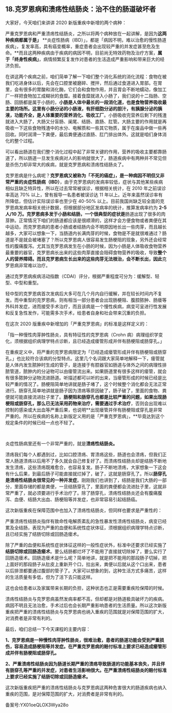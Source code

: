 ## 18.克罗恩病和溃疡性结肠炎：治不住的肠道破坏者
大家好，今天咱们来讲讲 2020 新版重疾中新增的两个病种：


严重克罗恩病和严重溃疡性结肠炎，之所以将两个病种放在一起讲解，是因为**这两种疾病都属于是」** **炎症性肠病（IBD）」，都是「病因不明，难以治愈的慢性肠道疾病」，复发率高，具有癌变概率，重症患者会出现较严重的并发症甚至危及生命。**而且这两种疾病由于疾病的病因不明，目前尚无特效药物及治疗方案，**属于「终身性疾病」**，病情频繁反复发作对患者的生活造成严重影响和带来巨大的经济负担。


在讲这两个疾病之前，咱们简单了解一下咱们整个消化系统的消化流程：食物在被我们吃进身体以后，先会在口腔里被磨碎、搅拌，然后通过食道进入胃部。在胃里，会有很多的胃酸和消化酶，它们会和食物作用，并且胃会不断地蠕动，像加工厂一样把食物加工成糊状的食糜。接着食糜就进入小肠了，我们说的十二指肠、空肠、回肠都是属于小肠的，**小肠是人体中最长的一段消化道，也是食物营养吸收最主要的场所。**这里有小肠分泌的小肠液，有肝细胞分泌的胆汁，有胰腺分泌的胰液，功能齐全，是**人体重要的营养消化、吸收工厂**。小肠吸收完营养后剩下的残渣就进入大肠了，大肠又分盲肠、阑尾、结肠、直肠、肛管。大肠主要的作用就是再吸收一下这些食物残渣中的水分、电解质和一些其它物质，属于在废品中做一些再回收。同时润滑一下粪便，最后粪便通过直肠、肛门排出体外。这就是咱们身体消化的整个过程。


可以看出肠道在我们整个消化过程中起了非常关键的作用，营养的吸收主要都靠肠道了，所以肠道一旦发生疾病对人的影响就很大了，肠道疾病中有两种并不常见但是杀伤力却非常大的疾病，就是克罗恩病和溃疡性结肠炎了。


克罗恩病是什么病呢？**克罗恩病又被称为「不死的癌症」，是一种病因不明但又非常严重的炎症性肠病（IBD）**，由于克罗恩病的发病率较低，症状与其他某些疾病相似且缺乏特异性，所以在过去常常被误诊，根据相关统计，在 2010 年之前误诊率高达 70% 以上，曾有报导一名患者被误诊达 11 年以上。近年来虽然误诊率有所降低，但估计实际误诊率也至少在 40-50% 以上。目前我国尚缺乏较全面的克罗恩病发病率相关统计数据，但根据部分地区发病率的统计，推算发病率约为 **2-5 人/10 万。克罗恩病多发于小肠和结肠，一个很典型的症状是**肠道出现了很多的肉芽肿。正常情况下咱们的肠道都应该是很顺滑的，这样才会方便食物或者粪便在其中运动，而克罗恩病的患者小肠或者结肠内会不明原因地长出一些肉芽，而且越长越多，大家可以想象一下，当肠道内长满肉芽的时候，食物是不是就很难通过？肠道是不是就会被堵塞了？所以克罗恩病人很容易发生肠梗阻的现象，另外还会经常性的腹痛腹泻。尤其当克罗恩病发生在小肠的时候，因为小肠是人体吸收食物营养最重要的器官，克罗恩病长出来的这些肉芽直接会阻碍食物营养的吸收，导致**整个人的营养障碍。而且克罗恩病生长出来的这些肉芽无法根治，会不断长出，因此**克罗恩病非常难以治疗。


通过克罗恩病疾病活动指数（CDAI）评分，根据严重程度可分为：缓解型、轻型、中型和重型。


轻中型的克罗恩病首次发病后大多可在几个月内自行缓解，并在较长时间内不复发。而中重型的克罗恩病，则有相当一部分患者会出现肠梗阻、腹腔脓肿、肠瘘等外科并发症，进而接受手术治疗，而且该病是一个慢性疾病，病变可呈进行性发展和反复急性发作，可能需多次手术，给患者自身和社会带来沉重的负担。


在这次 2020 版重疾中新增加的「严重克罗恩病」的标准是这样定义的：


「指一种慢性肉芽肿性肠炎，具有特征性的克罗恩病（Crohn 病）病理组织学变化，须根据组织病理学特点诊断，且已经造成瘘管形成并伴有肠梗阻或肠穿孔。」


在重疾定义中，将严重的克罗恩病限定为「已经造成瘘管形成并伴有肠梗阻或肠穿孔。」也比较符合该病的分型特点。这里几个名词跟大家简单地解释一下，瘘管就是人体内发生脓肿时生成的管子，是连接于有腔器官如肠道与体外之间的病理性排脓管道，脓肿内的分泌物可以由瘘管流出来。如果肠道里有很多这样的瘘管，就会有很多脓肿分泌物流进肠道。听描述都可以听的出来，当瘘管形成的时候已经是比较严重的情况了。肠梗阻简单地讲就是肠子堵了，这个时候整个消化都会无法正常进行。肠穿孔简单地讲就是肠子因为溃疡等原因破了，肠子破了，里面的食物、粪便就可能直接流进肚子里了。**肠梗阻和肠穿孔也都是比较严重的问题，如果出现肠梗阻或肠穿孔，那么已无法采用药物来治疗，需要通过手术治疗**，否则会出现难以控制的感染或大出血等严重后果，也说明**出现瘘管并伴有肠梗阻或穿孔是非常严重的。所以在疾病的名称上新版定义用的是「严重克罗恩病」，**毕竟达到这个规定条件的时候已经一点也不轻了。


 


炎症性肠病里还有一个非常严重的，就是**溃疡性结肠炎。**


溃疡我们每个人都遇到过，比如口腔溃疡、胃溃疡这些，肠道也会溃疡，但我们正常人肠道溃疡以后用不了多久就会自己修复好了。而溃疡性结肠炎却是结肠不断地发生溃疡，这些溃疡既难愈合，也容易复发。肠子不断地溃疡，大家想象一下这会有什么后果，到最后肠子可能直接就烂掉了，破了，这就是肠穿孔了。所以**肠穿孔是溃疡性结肠炎很常见的一种并发症**。刚刚我们也讲到了，结肠是我们大肠的一部分，里面存储的都是粪便，一旦结肠穿孔了，里面的粪便都会流进肚子里，这就非常严重了，就必须要进行手术治疗了。除了肠穿孔，溃疡性结肠炎还会有腹痛腹泻、血便、结肠大出血、肠梗阻等并发症，也非常容易引起结肠癌。


这次新版重疾在保障范围中也加入了溃疡性结肠炎，但同样也要求是严重性的：


严重溃疡性结肠炎指伴有致命性电解质紊乱的急性暴发性溃疡性结肠炎，病变已经累及全结肠，表现为严重的血便和系统性症状体征，须根据组织病理学特点诊断，且已经实施了结肠切除或回肠造瘘术。


除了严重的血便和系统性症状体征这样的一般性症状外，标准中还要求已经实施了**结肠切除或回肠造瘘术**。要么结肠都烂坏了不能用了直接就切除掉了，要么实行了回肠造瘘术。回肠造瘘术是什么呢？简单地讲，就是把不能用的那段肠子切掉，把上面好的那段肠子从肚皮上重新开个口，拉出来，粪便以后就从这个口出来，患者以后排泄都要通过腹部的管子了。大家可以想象的到，这种生活方式多痛苦，这样的生活质量有多低，但为了活下去只能这样。


这也会给患者以及家属带来长期的负担，这种状态也正是需要重疾险保障的时候。


溃疡性结肠炎与克罗恩病虽然发病率都不高，但却都是对肠道极具破坏力的疾病。病因不明且无法治愈，手术过后也会长期严重影响患者的生活质量。所以这次新版重疾把严重的溃疡性结肠炎与克罗恩病也纳入重疾的范围就是对保障范围的扩大，对消费者是非常有利的。


最后，咱们总结一下今天课程的主要内容：


**1、克罗恩病是一种慢性肉芽肿性肠炎，很难治愈，患者的肠道功能会受到严重损伤，容易造成肠梗阻等并发症。在严重克罗恩病的赔付标准上要求已经造成瘘管形成并伴有肠梗阻或肠穿孔。**


**2、严重溃疡性结肠炎因为肠道长期严重的溃疡导致肠道的功能基本丧失，并且伴有肠穿孔等严重的并发症，对患者生活影响很大。在严重溃疡性结肠炎的赔付标准上要求已经实施了结肠切除或回肠造瘘术。**


这次新版重疾把严重的溃疡性结肠炎与克罗恩病这两种危害很大的肠道疾病也纳入重疾的范围，是对保障范围的扩大，对消费者是非常有利的。


备案号:YX01oeQLOX3Wya28o

